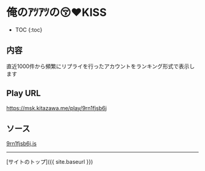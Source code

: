 # 俺のｱﾂｱﾂの😚❤️KISS

* TOC
{:toc}

## 内容
直近1000件から頻繁にリプライを行ったアカウントをランキング形式で表示します

## Play URL

https://msk.kitazawa.me/play/9rn1fjsb6j

## ソース

[9rn1fjsb6j.is](./../../src/kitazawa/9rn1fjsb6j.is)

----

[サイトのトップ]({{ site.baseurl }})
